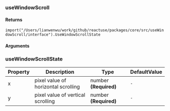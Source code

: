 ### useWindowScroll

#### Returns
`import("/Users/lianwenwu/work/github/reactuse/packages/core/src/useWindowScroll/interface").UseWindowScrollState`

#### Arguments


### useWindowScrollState

|Property|Description|Type|DefaultValue|
|---|---|---|---|
|x|pixel value of horizontal scrolling|number  **(Required)**|`-`|
|y|pixel value of vertical scrolling|number  **(Required)**|`-`|